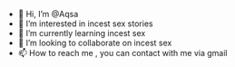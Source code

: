 - 👋 Hi, I’m @Aqsa
- 👀 I’m interested in incest sex stories
- 🌱 I’m currently learning incest sex
- 💞️ I’m looking to collaborate on incest sex
- 📫 How to reach me , you can contact with me via gmail

<!---
Aqsaaqs/Aqsaaqs is a ✨ special ✨ repository because its `README.md` (this file) appears on your GitHub profile.
You can click the Preview link to take a look at your changes.
--->

